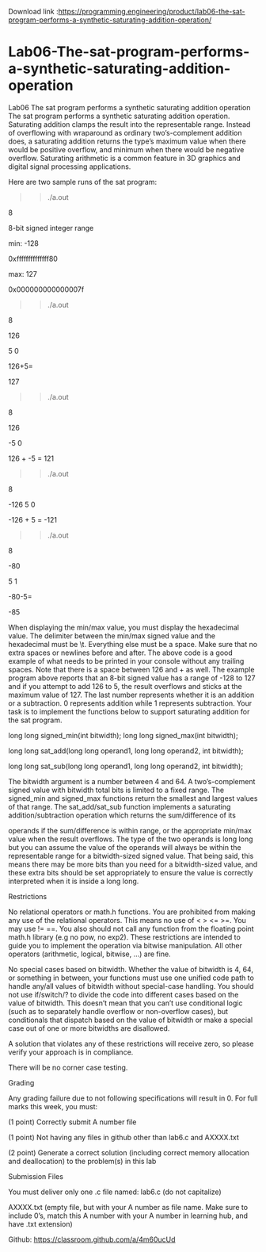 Download link :https://programming.engineering/product/lab06-the-sat-program-performs-a-synthetic-saturating-addition-operation/


# Lab06-The-sat-program-performs-a-synthetic-saturating-addition-operation
Lab06 The sat program performs a synthetic saturating addition operation
The sat program performs a synthetic saturating addition operation. Saturating addition clamps the result into the representable range. Instead of overflowing with wraparound as ordinary two’s-complement addition does, a saturating addition returns the type’s maximum value when there would be positive overflow, and minimum when there would be negative overflow. Saturating arithmetic is a common feature in 3D graphics and digital signal processing applications.

Here are two sample runs of the sat program:

>>./a.out

8

8-bit signed integer range

min: -128

0xffffffffffffff80

max: 127

0x000000000000007f

>>./a.out

8

126

5 0

126+5=

127

>>./a.out

8

126

-5 0

126 + -5 = 121

>>./a.out

8

-126 5 0

-126 + 5 = -121

>>./a.out

8

-80

5 1

-80-5=

-85

When displaying the min/max value, you must display the hexadecimal value. The delimiter between the min/max signed value and the hexadecimal must be \t. Everything else must be a space. Make sure that no extra spaces or newlines before and after. The above code is a good example of what needs to be printed in your console without any trailing spaces. Note that there is a space between 126 and + as well. The example program above reports that an 8-bit signed value has a range of -128 to 127 and if you attempt to add 126 to 5, the result overflows and sticks at the maximum value of 127. The last number represents whether it is an addition or a subtraction. 0 represents addition while 1 represents subtraction. Your task is to implement the functions below to support saturating addition for the sat program.

long long signed_min(int bitwidth); long long signed_max(int bitwidth);

long long sat_add(long long operand1, long long operand2, int bitwidth);

long long sat_sub(long long operand1, long long operand2, int bitwidth);

The bitwidth argument is a number between 4 and 64. A two’s-complement signed value with bitwidth total bits is limited to a fixed range. The signed_min and signed_max functions return the smallest and largest values of that range. The sat_add/sat_sub function implements a saturating addition/subtraction operation which returns the sum/difference of its


operands if the sum/difference is within range, or the appropriate min/max value when the result overflows. The type of the two operands is long long but you can assume the value of the operands will always be within the representable range for a bitwidth-sized signed value. That being said, this means there may be more bits than you need for a bitwidth-sized value, and these extra bits should be set appropriately to ensure the value is correctly interpreted when it is inside a long long.

Restrictions

No relational operators or math.h functions. You are prohibited from making any use of the relational operators. This means no use of < > <= >=. You may use != ==. You also should not call any function from the floating point math.h library (e.g no pow, no exp2). These restrictions are intended to guide you to implement the operation via bitwise manipulation. All other operators (arithmetic, logical, bitwise, …) are fine.

No special cases based on bitwidth. Whether the value of bitwidth is 4, 64, or something in between, your functions must use one unified code path to handle any/all values of bitwidth without special-case handling. You should not use if/switch/? to divide the code into different cases based on the value of bitwidth. This doesn’t mean that you can’t use conditional logic (such as to separately handle overflow or non-overflow cases), but conditionals that dispatch based on the value of bitwidth or make a special case out of one or more bitwidths are disallowed.

A solution that violates any of these restrictions will receive zero, so please verify your approach is in compliance.

There will be no corner case testing.

Grading

Any grading failure due to not following specifications will result in 0. For full marks this week, you must:

(1 point) Correctly submit A number file

(1 point) Not having any files in github other than lab6.c and AXXXX.txt

(2 point) Generate a correct solution (including correct memory allocation and deallocation) to the problem(s) in this lab

Submission Files

You must deliver only one .c file named: lab6.c (do not capitalize)

AXXXX.txt (empty file, but with your A number as file name. Make sure to include 0’s, match this A number with your A number in learning hub, and have .txt extension)

Github: https://classroom.github.com/a/4m60ucUd
